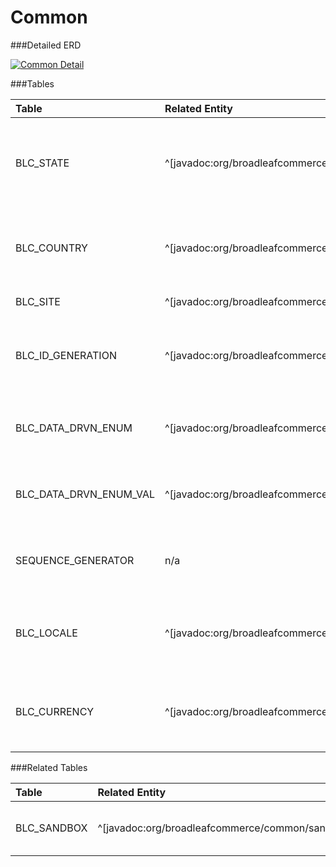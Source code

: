# Common

###Detailed ERD

[![Common Detail](dataModel/CommonDetailedERD.png)](_img/dataModel/CommonDetailedERD.png)

###Tables

| Table                      | Related Entity | Description                                         |
|:---------------------------|:----------|:----------------------------------------------------|
|BLC_STATE                   | ^[javadoc:org/broadleafcommerce/profile/core/domain/State]      | Contains state information, e.g. abbreviation, name, and country   |
|BLC_COUNTRY                 | ^[javadoc:org/broadleafcommerce/profile/core/domain/Country]      | Contains country information, e.g. abbreviation and name          |
|BLC_SITE                    | ^[javadoc:org/broadleafcommerce/common/site/domain/Site]      | Represents a site  |
|BLC_ID_GENERATION           | ^[javadoc:org/broadleafcommerce/profile/core/domain/IdGeneration]      | Holds unique identifier data for various types  |
|BLC_DATA_DRVN_ENUM          | ^[javadoc:org/broadleafcommerce/common/enumeration/domain/DataDrivenEnumeration]      | Holds the name for data-driven enumeration purposes  |
|BLC_DATA_DRVN_ENUM_VAL      | ^[javadoc:org/broadleafcommerce/common/enumeration/domain/DataDrivenEnumerationValue]      | Holds value items for data-driven enumeration purpose  |
|SEQUENCE_GENERATOR          | n/a      | Holds information for sequence generation  |
|BLC_LOCALE                  | ^[javadoc:org/broadleafcommerce/common/locale/domain/Locale]      | Contains locale information, such as code and if it's default  |
|BLC_CURRENCY                | ^[javadoc:org/broadleafcommerce/common/currency/domain/BroadleafCurrency]      | Contains currency information, such as code and if it's default  |

###Related Tables

| Table                | Related Entity    | Description                                                    |
|:---------------------|:--------------|:---------------------------------------------------------------|
|BLC_SANDBOX           | ^[javadoc:org/broadleafcommerce/common/sandbox/domain/SandBox]          | Contains sandbox instance data  |
